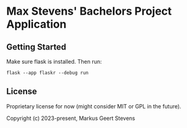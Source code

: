# Max Stevens' Bachelors Project Application

## Getting Started

Make sure flask is installed. Then run:
```
flask --app flaskr --debug run
```

## License 

Proprietary license for now (might consider MIT or GPL in the future).

Copyright (c) 2023-present, Markus Geert Stevens
